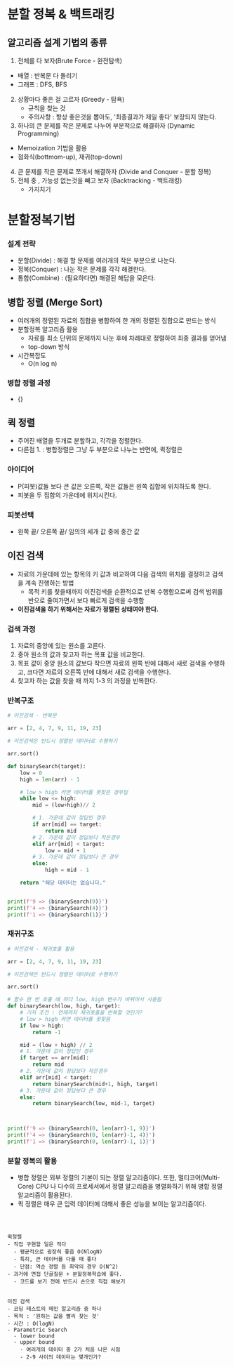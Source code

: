 # 분할 정복 & 백트래킹

## 알고리즘 설계 기법의 종류
1. 전체를 다 보자(Brute Force - 완전탐색)
  - 배열 : 반복문 다 돌리기
  - 그래프 : DFS, BFS
2. 상황마다 좋은 걸 고르자 (Greedy - 탐욕)
   - 규칙을 찾는 것
   - 주의사항 : 항상 좋은것을 뽑아도, '최종결과가 제일 좋다' 보장되지 않는다.
3. 하나의 큰 문제를 작은 문제로 나누어 부분적으로 해결하자
    (Dynamic Programming)
  - Memoization 기법을 활용
  - 점화식(bottmom-up), 재귀(top-down)
4. 큰 문제를 작은 문제로 쪼개서 해결하자
    (Divide and Conquer - 분할 정복)
5. 전체 중 , 가능성 없는것을 빼고 보자
   (Backtracking - 백트래킹)
   - 가지치기


# 분할정복기법

### 설계 전략
  - 분할(Divide) : 해결 할 문제를 여러개의 작은 부분으로 나눈다.
  - 정복(Conquer) : 나눈 작은 문제를 각각 해결한다.
  - 통합(Combine) : (필요하다면) 해결된 해답을 모은다.


## 병합 정렬 (Merge Sort)
- 여러개의 정렬된 자료의 집합을 병합하여 한 개의 정렬된 집합으로 만드는 방식
- 분할정복 알고리즘 활용
  - 자료를 최소 단위의 문제까지 나눈 후에 차례대로 정렬하여 최종 결과를 얻어냄
  - top-down 방식
- 시간복잡도
  - O(n log n)
### 병합 정렬 과정
- {}

## 퀵 정렬
- 주어진 배열을 두개로 분할하고, 각각을 정렬한다.
- 다른점 1. : 병합정렬은 그냥 두 부분으로 나누는 반면에, 퀵정렬은

### 아이디어
- P(피봇)값들 보다 큰 값은 오른쪽, 작은 값들은 왼쪽 집합에 위치하도록 한다.
- 피봇을 두 집합의 가운데에 위치시킨다.

### 피봇선택
- 왼쪽 끝/ 오른쪽 끝/ 임의의 세개 값 중에 중간 값


## 이진 검색
- 자료의 가운데에 있는 항목의 키 값과 비교하여 다음 검색의 위치를 결정하고 검색을 계속 진행하는 방법
  - 목적 키를 찾을때까지 이진검색을 순환적으로 반복 수행함으로써 검색 범위를 반으로 줄여가면서 보다 빠르게 검색을 수행함
- **이진검색을 하기 위해서는 자료가 정렬된 상태여야 한다.**
  
### 검색 과정
1. 자료의 중앙에 있는 원소를 고른다.
2. 중아 원소의 값과 찾고자 하는 목표 값을 비교한다.
3. 목표 값이 중앙 원소의 값보다 작으면 자료의 왼쪽 반에 대해서 새로 검색을 수행하고, 크다면 자료의 오른쪽 반에 대해서 새로 검색을 수행한다.
4. 찾고자 하는 값을 찾을 때 까지 1-3 의 과정을 반복한다.

### 반복구조
```py
# 이진검색 - 반복문

arr = [2, 4, 7, 9, 11, 19, 23]

# 이진검색은 반드시 정렬된 데이터로 수행하기

arr.sort()

def binarySearch(target):
    low = 0
    high = len(arr) - 1

    # low > high 라면 데이터를 못찾은 경우임
    while low <= high:
        mid = (low+high)// 2

        # 1. 가운데 값이 정답인 경우
        if arr[mid] == target:
            return mid
        # 2. 가운데 값이 정답보다 작은경우
        elif arr[mid] < target:
            low = mid + 1
        # 3. 가운데 값이 정답보다 큰 경우
        else:
            high = mid - 1

    return "해당 데이터는 없습니다."


print(f'9 => {binarySearch(9)}')
print(f'4 => {binarySearch(4)}')
print(f'1 => {binarySearch(1)}')


```
### 재귀구조
```py
# 이진검색 - 재귀호출 활용

arr = [2, 4, 7, 9, 11, 19, 23]

# 이진검색은 반드시 정렬된 데이터로 수행하기

arr.sort()

# 함수 한 번 호출 때 마다 low, high 변수가 바뀌어서 사용됨
def binarySearch(low, high, target):
    # 기저 조건 : 언제까지 재귀호출을 반복할 것인가?
    # low > high 라면 데이터를 못찾음
    if low > high:
        return -1

    mid = (low + high) // 2
    # 1. 가운데 값이 정답인 경우
    if target == arr[mid]:
        return mid
    # 2. 가운데 값이 정답보다 작은경우
    elif arr[mid] < target:
        return binarySearch(mid+1, high, target)
    # 3. 가운데 값이 정답보다 큰 경우
    else:
        return binarySearch(low, mid-1, target)



print(f'9 => {binarySearch(0, len(arr)-1, 9)}')
print(f'4 => {binarySearch(0, len(arr)-1, 4)}')
print(f'1 => {binarySearch(0, len(arr)-1, 1)}')

```
### 분할 정복의 활용
- 병합 정렬은 외부 정렬의 기본이 되는 정렬 알고리즘이다. 또한, 멀티코어(Multi-Core) CPU 나 다수의 프로세서에서 정렬 알고리즘을 병렬화하기 위해 병합 정렬 알고리즘이 활용된다. 
- 퀵 정렬은 매우 큰 입력 데이터에 대해서 좋은 성능을 보이는 알고리즘이다.



```



퀵정렬
- 직접 구현할 일은 적다
  - 평균적으로 굉장히 좋음 O(NlogN)
  - 특히, 큰 데이터를 다룰 때 좋다
  - 단점: 역순 정렬 등 최악의 경우 O(N^2)
- 과거에 면접 단골질문 + 분할정복학습에 좋다.
  - 코드를 보기 전에 반드시 손으로 직접 해보기


이진 검색
- 코딩 테스트의 메인 알고리즘 중 하나
- 목적 : '원하는 값을 빨리 찾는 것'
- 시간 : O(logN)
- Parametric Search
  - lower bound
  - upper bound
    - 여러개의 데이터 중 2가 처음 나온 시점
    - 2-9 사이의 데이터는 몇개인가?


```